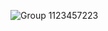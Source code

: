 ![Group 1123457223](https://github.com/user-attachments/assets/9d6ea25a-60cc-427f-8f77-2c99ba5302de)
